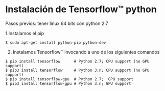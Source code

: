 # Instalación de Tensorflow™ python

Pasos previos: tener linux 64 bits con python 2.7


1.Instalamos el pip
```
$ sudo apt-get install python-pip python-dev
```
2. Instalamos Tensorflow™ invocando a uno de los siguientes comandos
```
$ pip install tensorflow      # Python 2.7; CPU support (no GPU support)
$ pip3 install tensorflow     # Python 3.n; CPU support (no GPU support)
$ pip install tensorflow-gpu  # Python 2.7;  GPU support
$ pip3 install tensorflow-gpu # Python 3.n; GPU support
```
